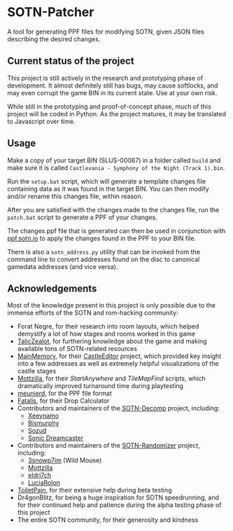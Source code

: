 # SOTN-Patcher

A tool for generating PPF files for modifying SOTN, given JSON files describing the desired changes.

## Current status of the project

This project is still actively in the research and prototyping phase of development. It almost definitely still has bugs, may cause softlocks, and may even corrupt the game BIN in its current state. Use at your own risk.

While still in the prototyping and proof-of-concept phase, much of this project will be coded in Python. As the project matures, it may be translated to Javascript over time.

## Usage

Make a copy of your target BIN (SLUS-00067) in a folder called `build` and make sure it is called `Castlevania - Symphony of the Night (Track 1).bin`.

Run the `setup.bat` script, which will generate a template changes file containing data as it was found in the target BIN. You can then modify and/or rename this changes file, within reason.

After you are satisfied with the changes made to the changes file, run the `patch.bat` script to generate a PPF of your changes.

The changes.ppf file that is generated can then be used in conjunction with [ppf.sotn.io](https://ppf.sotn.io/) to apply the changes found in the PPF to your BIN file.

There is also a `sotn_address.py` utility that can be invoked from the command line to convert addresses found on the disc to canonical gamedata addresses (and vice versa).

## Acknowledgements

Most of the knowledge present in this project is only possible due to the immense efforts of the SOTN and rom-hacking community:

- Forat Negre, for their research into room layouts, which helped demystify a lot of how stages and rooms worked in this game
- [TalicZealot](https://github.com/taliczealot), for furthering knowledge about the game and making available tons of SOTN-related resources
- [MainMemory](https://github.com/MainMemory), for their [CastleEditor](https://github.com/MainMemory/SotNCastleEditor) project, which provided key insight into a few addresses as well as extremely helpful visualizations of the castle stages
- [Mottzilla](https://github.com/MottZilla), for their _StartAnywhere_ and _TileMapFind_ scripts, which dramatically improved turnaround time during playtesting
- [meunierd](https://github.com/meunierd), for the PPF file format
- [Fatalis](https://github.com/fatalis), for their Drop Calculator
- Contributors and maintainers of the [SOTN-Decomp](https://github.com/Xeeynamo/sotn-decomp) project, including:
  - [Xeeynamo](https://github.com/Xeeynamo)
  - [Bismurphy](https://github.com/bismurphy)
  - [Sozud](https://github.com/sozud)
  - [Sonic Dreamcaster](https://github.com/sonicdcer)
- Contributors and maintainers of the [SOTN-Randomizer](https://github.com/3snowp7im/SotN-Randomizer) project, including:
  - [3snowp7im](https://github.com/3snowp7im) (Wild Mouse)
  - [Mottzilla](https://github.com/MottZilla)
  - [eldri7ch](https://github.com/eldri7ch2)
  - [LuciaRolon](https://github.com/LuciaRolon)
- [ToiletPain](https://github.com/jjcdrummer), for their extensive help during beta testing
- Dr4gonBlitz, for being a huge inspiration for SOTN speedrunning, and for their continued help and patience during the alpha testing phase of this project
- The entire SOTN community, for their generosity and kindness